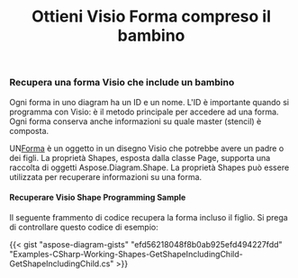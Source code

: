 ﻿---
title: Ottieni Visio Forma compreso il bambino
type: docs
weight: 110
url: /it/net/get-visio-shape-including-child/
description: Questa sezione spiega come ottenere la forma visio incluso il bambino con l'ID o il nome della forma con Aspose.Diagram.
---
### **Recupera una forma Visio che include un bambino**
Ogni forma in uno diagram ha un ID e un nome. L'ID è importante quando si programma con Visio: è il metodo principale per accedere ad una forma. Ogni forma conserva anche informazioni su quale master (stencil) è composta.

 UN[Forma](http://www.aspose.com/api/net/diagram/aspose.diagram/shape) è un oggetto in un disegno Visio che potrebbe avere un padre o dei figli. La proprietà Shapes, esposta dalla classe Page, supporta una raccolta di oggetti Aspose.Diagram.Shape. La proprietà Shapes può essere utilizzata per recuperare informazioni su una forma.
#### **Recuperare Visio Shape Programming Sample**
Il seguente frammento di codice recupera la forma incluso il figlio. Si prega di controllare questo codice di esempio:

{{< gist "aspose-diagram-gists" "efd56218048f8b0ab925efd494227fdd" "Examples-CSharp-Working-Shapes-GetShapeIncludingChild-GetShapeIncludingChild.cs" >}}

